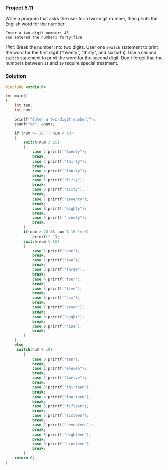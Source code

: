 ### Project 5.11
Write a program that asks the user for a two-digit number, then prints the English word for the number:
```
Enter a two-digit number: 45
You entered the number: forty-five
```
*Hint:* Break the number into two digits. User one `switch` statement to print the word for the first digit ("twenty", "thirty", and so forth). Use a second `switch` statement to print the word for the second digit. Don't forget that the numbers between `11` and `19` require special treatment.

### Solution
```c
#include <stdio.h>

int main()
{
    int ten;
    int num;

    printf("Enter a two-digit number:");
    scanf("%d", &num);

    if (num >= 20 || num < 10)
    {
        switch(num / 10)
        {
            case 2:printf("twenty");
            break;
            case 3:printf("thirty");
            break;
            case 4:printf("fourty");
            break;
            case 5:printf("fifty");
            break;
            case 6:printf("sixty");
            break;
            case 7:printf("seventy");
            break;
            case 8:printf("eighty");
            break;
            case 9:printf("ninety");
            break;
        }
        if(num > 20 && num % 10 != 0)
            printf("-");
        switch(num % 10)
        {
            case 1:printf("one");
            break;
            case 2:printf("two");
            break;
            case 3:printf("three");
            break;
            case 4:printf("four");
            break;
            case 5:printf("five");
            break;
            case 6:printf("six");
            break;
            case 7:printf("seven");
            break;
            case 8:printf("eight");
            break;
            case 9:printf("nine");
            break;
        }
    }
    else
     switch(num % 10)
        {
            case 0:printf("ten");
            break;
            case 1:printf("eleven");
            break;
            case 2:printf("twelve");
            break;
            case 3:printf("thirteen");
            break;
            case 4:printf("fourteen");
            break;
            case 5:printf("fifteen");
            break;
            case 6:printf("sisteen");
            break;
            case 7:printf("seventeen");
            break;
            case 8:printf("eighteen");
            break;
            case 9:printf("nineteen");
            break;
        }
    return 0;
}
```
